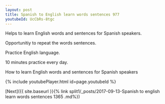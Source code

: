 ```yaml
---
layout: post
title: Spanish to English learn words sentences 977 
youtubeId: UcCbRs-8tgc
---
```

 
 
Helps to learn English words and sentences for Spanish speakers.

Opportunitiy to repeat the words sentences. 

Practice English language. 
 
10 minutes practice every day. 
 
How to learn English words and sentences for Spanish speakers 
 
{% include youtubePlayer.html id=page.youtubeId %}
 
 
[Next]({{ site.baseurl }}{% link  split1/_posts/2017-09-13-Spanish to english learn words sentences 1365 .md%})
 
